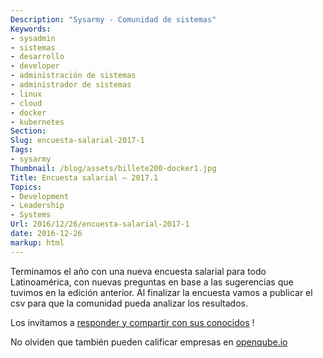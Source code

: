 ```yaml
---
Description: "Sysarmy - Comunidad de sistemas"
Keywords:
- sysadmin 
- sistemas
- desarrollo
- developer
- administración de sistemas
- administrador de sistemas
- linux
- cloud
- docker
- kubernetes
Section: 
Slug: encuesta-salarial-2017-1
Tags:
- sysarmy
Thumbnail: /blog/assets/billete200-docker1.jpg
Title: Encuesta salarial – 2017.1
Topics:
- Development
- Leadership
- Systems
Url: 2016/12/26/encuesta-salarial-2017-1
date: 2016-12-26
markup: html
---
```


<p>Terminamos el año con una nueva encuesta salarial para todo Latinoamérica, con nuevas preguntas en base a las sugerencias que tuvimos en la edición anterior. Al finalizar la encuesta vamos a publicar el csv para que la comunidad pueda analizar los resultados.</p>
<p>Los invitamos a <a href="https://goo.gl/3rom7o">responder y compartir con sus conocidos</a> !</p>
<p>No olviden que también pueden calificar empresas en <a href="http://www.openqube.io">openqube.io</a></p>
